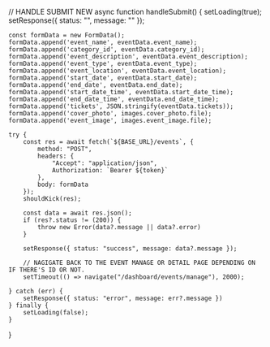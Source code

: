// HANDLE SUBMIT NEW
async function handleSubmit() {
    setLoading(true);
    setResponse({ status: "", message: "" });

    const formData = new FormData();
    formData.append('event_name', eventData.event_name);
    formData.append('category_id', eventData.category_id);
    formData.append('event_description', eventData.event_description);
    formData.append('event_type', eventData.event_type);
    formData.append('event_location', eventData.event_location);
    formData.append('start_date', eventData.start_date);
    formData.append('end_date', eventData.end_date);
    formData.append('start_date_time', eventData.start_date_time);
    formData.append('end_date_time', eventData.end_date_time);
    formData.append('tickets', JSON.stringify(eventData.tickets));
    formData.append('cover_photo', images.cover_photo.file);
    formData.append('event_image', images.event_image.file);

    try {
        const res = await fetch(`${BASE_URL}/events`, {
            method: "POST",
            headers: {
                "Accept": "application/json",
                Authorization: `Bearer ${token}`
            },
            body: formData
        });
        shouldKick(res);

        const data = await res.json();
        if (res?.status != (200)) {
            throw new Error(data?.message || data?.error)
        }

        setResponse({ status: "success", message: data?.message });

        // NAGIGATE BACK TO THE EVENT MANAGE OR DETAIL PAGE DEPENDING ON IF THERE'S ID OR NOT.
        setTimeout(() => navigate("/dashboard/events/manage"), 2000);

    } catch (err) {
        setResponse({ status: "error", message: err?.message })
    } finally {
        setLoading(false);
    }
}
